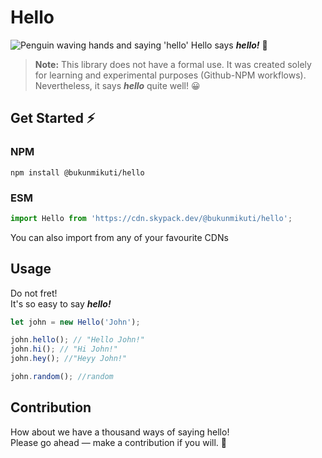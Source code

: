 # Hello

![Penguin waving hands and saying 'hello'](https://media1.tenor.com/images/58725865c95fe20cfc595725fca0d6a3/tenor.gif)
Hello says ***hello!*** 👋<br>
>**Note:** This library does not have a formal use.
It was created solely for learning and experimental purposes (Github-NPM workflows).<br>
Nevertheless, it says ***hello*** quite well! 😀


## Get Started ⚡
### NPM
```
npm install @bukunmikuti/hello
```
### ESM
```javascript
import Hello from 'https://cdn.skypack.dev/@bukunmikuti/hello';
```
You can also import from any of your favourite CDNs

## Usage
Do not fret! <br>
It's so easy to say ***hello!*** <br> 

```javascript
let john = new Hello('John');

john.hello(); // "Hello John!"
john.hi(); // "Hi John!"
john.hey(); //"Heyy John!"

john.random(); //random
```
## Contribution
How about we have a thousand ways of saying hello! <br>
Please go ahead — make a contribution if you will. 👏
